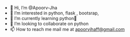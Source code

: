 - 👋 Hi, I’m @Apoorv-Jha
- 👀 I’m interested in python, flask , bootsrap, 
- 🌱 I’m currently learning python🐍
- 💞️ I’m looking to collaborate on python
- 📫 How to reach me mail me at apoorvjhaff@gmail.com

<!---
Apoorv-Jha/Apoorv-Jha is a ✨ special ✨ repository because its `README.md` (this file) appears on your GitHub profile.
You can click the Preview link to take a look at your changes.
--->
